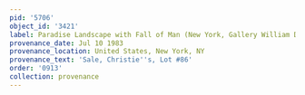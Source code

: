 ```yaml
---
pid: '5706'
object_id: '3421'
label: Paradise Landscape with Fall of Man (New York, Gallery William Doyle)
provenance_date: Jul 10 1983
provenance_location: United States, New York, NY
provenance_text: 'Sale, Christie''s, Lot #86'
order: '0913'
collection: provenance
---
```

